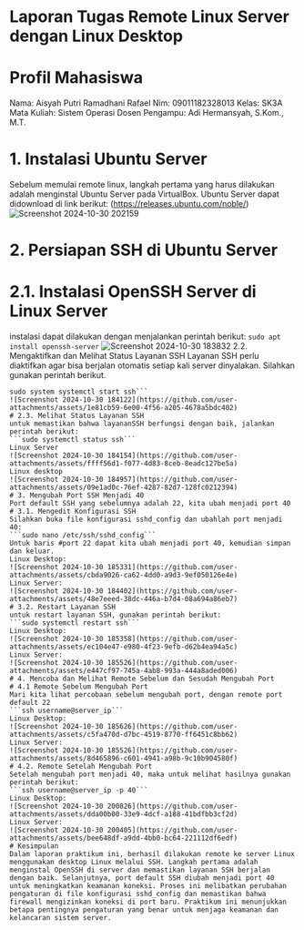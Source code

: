 # Laporan Tugas Remote Linux Server dengan Linux Desktop
# Profil Mahasiswa
Nama: Aisyah Putri Ramadhani Rafael
Nim: 09011182328013
Kelas: SK3A
Mata Kuliah: Sistem Operasi
Dosen Pengampu: Adi Hermansyah, S.Kom., M.T.
# 1. Instalasi Ubuntu Server
Sebelum memulai remote linux, langkah pertama yang harus dilakukan adalah menginstal Ubuntu Server pada VirtualBox. Ubuntu Server dapat didownload di link berikut: (https://releases.ubuntu.com/noble/)
![Screenshot 2024-10-30 202159](https://github.com/user-attachments/assets/fb21de3d-f512-4c3b-b82d-64e1798855de)
# 2. Persiapan SSH di Ubuntu Server
# 2.1. Instalasi OpenSSH Server di Linux Server
instalasi dapat dilakukan dengan menjalankan perintah berikut:
```sudo apt install openssh-server```
![Screenshot 2024-10-30 183832](https://github.com/user-attachments/assets/0a473d5e-286d-433d-8d46-a067d970fba1)
2.2. Mengaktifkan dan Melihat Status Layanan SSH
Layanan SSH perlu diaktifkan agar bisa berjalan otomatis setiap kali server dinyalakan. Silahkan gunakan perintah berikut.
```sudo systemctl enable ssh
sudo system systemctl start ssh```
![Screenshot 2024-10-30 184122](https://github.com/user-attachments/assets/1e81cb59-6e00-4f56-a205-4678a5bdc402)
# 2.3. Melihat Status Layanan SSH
untuk memastikan bahwa layananSSH berfungsi dengan baik, jalankan perintah berikut:
```sudo systemctl status ssh```
Linux Server
![Screenshot 2024-10-30 184154](https://github.com/user-attachments/assets/ffff56d1-f077-4d83-8ceb-8eadc127be5a)
Linux desktop
![Screenshot 2024-10-30 184957](https://github.com/user-attachments/assets/09e1ad0c-76ef-4287-82d7-128fc0212394)
# 3. Mengubah Port SSH Menjadi 40
Port default SSH yang sebelumnya adalah 22, kita ubah menjadi port 40
# 3.1. Mengedit Konfigurasi SSH
Silahkan buka file konfigurasi sshd_config dan ubahlah port menjadi 40:
```sudo nano /etc/ssh/sshd_config```
Untuk baris #port 22 dapat kita ubah menjadi port 40, kemudian simpan dan keluar.
Linux Desktop:
![Screenshot 2024-10-30 185331](https://github.com/user-attachments/assets/cbda9026-ca62-4dd0-a9d3-9ef050126e4e)
Linux Server:
![Screenshot 2024-10-30 184402](https://github.com/user-attachments/assets/48e7eeed-38dc-446a-b7d4-08a694a86eb7)
# 3.2. Restart Layanan SSH
untuk restart layanan SSH, gunakan perintah berikut:
```sudo systemctl restart ssh```
Linux Desktop:
![Screenshot 2024-10-30 185358](https://github.com/user-attachments/assets/ec104e47-e980-4f23-9efb-d62b4ea94a5c)
Linux Server:
![Screenshot 2024-10-30 185526](https://github.com/user-attachments/assets/e447cf97-745a-4ab8-993a-444a8aded006)
# 4. Mencoba dan Melihat Remote Sebelum dan Sesudah Mengubah Port
# 4.1 Remote Sebelum Mengubah Port
Mari kita lihat percobaan sebelum mengubah port, dengan remote port default 22
```ssh username@server_ip```
Linux Desktop:
![Screenshot 2024-10-30 185626](https://github.com/user-attachments/assets/c5fa470d-d7bc-4519-8770-ff6451c8bb62)
Linux Server:
![Screenshot 2024-10-30 185526](https://github.com/user-attachments/assets/8d465896-c601-4941-a98b-9c10b904580f)
# 4.2. Remote Setelah Mengubah Port
Setelah mengubah port menjadi 40, maka untuk melihat hasilnya gunakan perintah berikut:
```ssh username@server_ip -p 40```
Linux Desktop:
![Screenshot 2024-10-30 200826](https://github.com/user-attachments/assets/dda00b00-33e9-4dcf-a188-41bdfbb3cf2d)
Linux Server:
![Screenshot 2024-10-30 200405](https://github.com/user-attachments/assets/bee648df-a9dd-4bb0-bc64-221112df6edf)
# Kesimpulan
Dalam laporan praktikum ini, berhasil dilakukan remote ke server Linux menggunakan desktop Linux melalui SSH. Langkah pertama adalah menginstal OpenSSH di server dan memastikan layanan SSH berjalan dengan baik. Selanjutnya, port default SSH diubah menjadi port 40 untuk meningkatkan keamanan koneksi. Proses ini melibatkan perubahan pengaturan di file konfigurasi sshd_config dan memastikan bahwa firewall mengizinkan koneksi di port baru. Praktikum ini menunjukkan betapa pentingnya pengaturan yang benar untuk menjaga keamanan dan kelancaran sistem server.

















